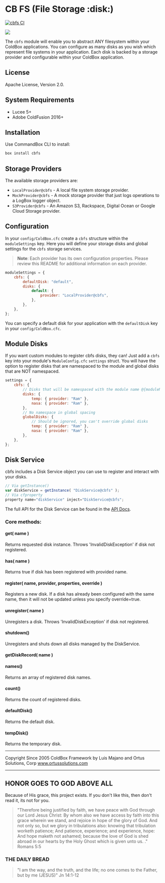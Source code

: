 # CB FS (File Storage :disk:)

[![cbfs CI](https://github.com/coldbox-modules/cbfs/actions/workflows/ci.yml/badge.svg)](https://github.com/coldbox-modules/cbfs/actions/workflows/ci.yml)

<img src="https://forgebox.io/api/v1/entry/cbfs/badges/version" />

The `cbfs` module will enable you to abstract ANY filesystem within your ColdBox applications. You can configure as many disks as you wish which represent file systems in your application. Each disk is backed by a storage provider and configurable within your ColdBox application.

## License

Apache License, Version 2.0.

## System Requirements

-   Lucee 5+
-   Adobe ColdFusion 2016+

## Installation

Use CommandBox CLI to install:

```bash
box install cbfs
```

## Storage Providers

The available storage providers are:

-   `LocalProvider@cbfs` - A local file system storage provider.
-   `MockProvider@cbfs` - A mock storage provider that just logs operations to a LogBox logger object.
-   `S3Provider@cbfs` - An Amazon S3, Rackspace, Digital Ocean or Google Cloud Storage provider.

## Configuration

In your `config/ColdBox.cfc` create a `cbfs` structure within the `moduleSettings` key. Here you will define your storage disks and global settings for the `cbfs` storage services.

> **Note**: Each provider has its own configuration properties. Please review this README for additional information on each provider.

```js
moduleSettings = {
	cbfs: {
		defaultDisk: "default",
		disks: {
			default: {
				provider: "LocalProvider@cbfs",
			},
		},
	},
};
```

You can specify a default disk for your application with the `defaultDisk` key in your `config/ColdBox.cfc`.

## Module Disks

If you want custom modules to register cbfs disks, they can! Just add a `cbfs` key into your module's `ModuleConfig.cfc` `settings` struct. You will have the option to register disks that are namespaced to the module and global disks that are NOT namespaced.

```js
settings = {
	cbfs: {
		// Disks that will be namespaced with the module name @{moduleName}
		disks: {
			temp: { provider: "Ram" },
			nasa: { provider: "Ram" },
		},
		// No namespace in global spacing
		globalDisks: {
			// Should be ignored, you can't override global disks
			temp: { provider: "Ram" },
			nasa: { provider: "Ram" },
		},
	},
};
```

## Disk Service

cbfs includes a Disk Service object you can use to register and interact with your disks.

```js
// Via getInstance()
var diskService = getInstance( "DiskService@cbfs" );
// Via cfproperty
property name="diskService" inject="DiskService@cbfs";
```

The full API for the Disk Service can be found in the [API Docs](https://apidocs.ortussolutions.com/#/coldbox-modules/cbfs/).

### Core methods:

#### get( name )

Returns requested disk instance. Throws 'InvalidDiskException' if disk not registered.

#### has( name )

Returns true if disk has been registered with provided name.

#### register( name, provider, properties, override )

Registers a new disk. If a disk has already been configured with the same name, then it will not be updated unless you specify override=true.

#### unregister( name )

Unregisters a disk. Throws 'InvalidDiskException' if disk not registered.

#### shutdown()

Unregisters and shuts down all disks managed by the DiskService.

#### getDiskRecord( name )

#### names()

Returns an array of registered disk names.

#### count()

Returns the count of registered disks.

#### defaultDisk()

Returns the default disk.

#### tempDisk()

Returns the temporary disk.

---

Copyright Since 2005 ColdBox Framework by Luis Majano and Ortus Solutions, Corp
www.ortussolutions.com

---

## HONOR GOES TO GOD ABOVE ALL

Because of His grace, this project exists. If you don't like this, then don't read it, its not for you.

> "Therefore being justified by faith, we have peace with God through our Lord Jesus Christ:
> By whom also we have access by faith into this grace wherein we stand, and rejoice in hope of the glory of God.
> And not only so, but we glory in tribulations also: knowing that tribulation worketh patience;
> And patience, experience; and experience, hope:
> And hope maketh not ashamed; because the love of God is shed abroad in our hearts by the
> Holy Ghost which is given unto us. ." Romans 5:5

### THE DAILY BREAD

> "I am the way, and the truth, and the life; no one comes to the Father, but by me (JESUS)" Jn 14:1-12
